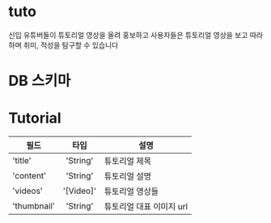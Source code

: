 # tuto
신입 유튜버들이 튜토리얼 영상을 올려 홍보하고 사용자들은 튜토리얼 영상을 보고 따라하며 취미, 적성을 탐구할 수 있습니다


# DB 스키마
Tutorial
=====
| 필드 | 타입 | 설명|
|---|:---:|---|
| 'title' | 'String' | 튜토리얼 제목 |
| 'content' | 'String' | 튜토리얼 설명 |
| 'videos' | '[Video]' | 튜토리얼 영상들 |
| 'thumbnail' | 'String' | 튜토리얼 대표 이미지 url |
